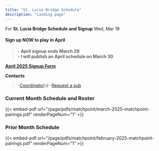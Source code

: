 ```yaml
---
title: "St. Lucia Bridge Schedule"
description: "Landing page"
---
```


For **St. Lucia Bridge Schedule and Signup**
Wed, Mar 19


#### **Sign up NOW to play in April**
>**- April signup ends March 29**\
>**- I will publish an April schedule on March 30**

**[April 2025 Signup Form](/page/groups/matchpoint/signup)**

**Contacts**
>-[Coordinator](mailto:shirkmark@gmail.com)\d
>-[Request a sub]()

### **Current Month Schedule and Roster**
{{< embed-pdf url="/page/pdfs/matchpoint/march-2025-matchpoint-pairings.pdf" renderPageNum="1" >}}
### **Prior Month Schedule**
{{< embed-pdf url="/page/pdfs/matchpoint/february-2025-matchpoint-pairings.pdf" renderPageNum="1" >}}
